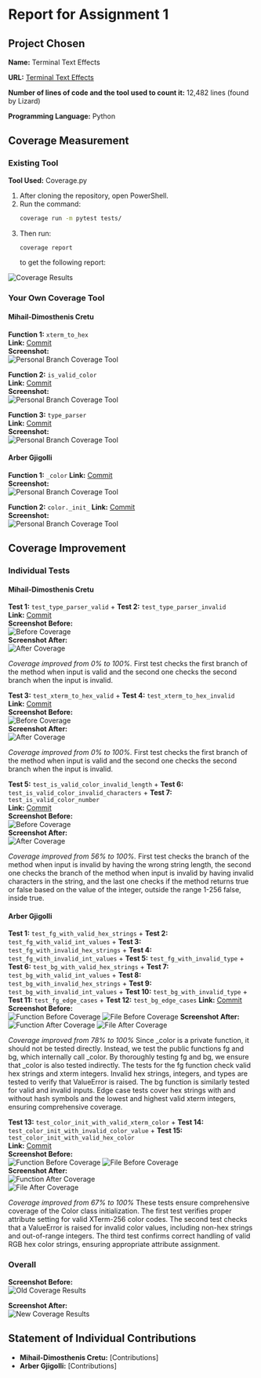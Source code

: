 # Report for Assignment 1

## Project Chosen

**Name:** Terminal Text Effects

**URL:** [Terminal Text Effects](https://github.com/ChrisBuilds/terminaltexteffects.git)

**Number of lines of code and the tool used to count it:** 12,482 lines (found by Lizard)

**Programming Language:** Python

## Coverage Measurement

### Existing Tool

**Tool Used:** Coverage.py

1. After cloning the repository, open PowerShell.
2. Run the command:
    ```sh
    coverage run -m pytest tests/
    ```
3. Then run:
    ```sh
    coverage report
    ```
    to get the following report:

![Coverage Results](README/BeforeTestCoverage.png)

### Your Own Coverage Tool

#### Mihail-Dimosthenis Cretu

**Function 1:** `xterm_to_hex`  
**Link:** [Commit](https://github.com/cretud/terminaltexteffects/commit/9e3b9c2da09ec9539e140c4daefb37084e6c3d5d)  
**Screenshot:**  
![Personal Branch Coverage Tool](README/CoverageToolDimos.png)

**Function 2:** `is_valid_color`  
**Link:** [Commit](https://github.com/cretud/terminaltexteffects/commit/9e3b9c2da09ec9539e140c4daefb37084e6c3d5d)  
**Screenshot:**  
![Personal Branch Coverage Tool](README/CoverageToolDimos.png)

**Function 3:** `type_parser`  
**Link:** [Commit](https://github.com/cretud/terminaltexteffects/commit/9e3b9c2da09ec9539e140c4daefb37084e6c3d5d)  
**Screenshot:**  
![Personal Branch Coverage Tool](README/CoverageToolDimos.png)

<Repeat the following for each group member>

#### Arber Gjigolli

**Function 1:** `_color`
**Link:** [Commit](https://github.com/cretud/terminaltexteffects/pull/1/commits/6689e7fada154f3bb30f7c0e684110f6395adc8f)  
**Screenshot:**  
![Personal Branch Coverage Tool](README/coverage_tool_colorterm.PNG)

**Function 2:** `color._init_`
**Link:** [Commit](https://github.com/cretud/terminaltexteffects/pull/2/commits/b4762d6e708e866b0d8ca8db596edeefef54a0ba)  
**Screenshot:**  
![Personal Branch Coverage Tool](README/coverage_tool_graphics.PNG)

## Coverage Improvement

### Individual Tests

#### Mihail-Dimosthenis Cretu

**Test 1:** `test_type_parser_valid` + **Test 2:** `test_type_parser_invalid`  
**Link:** [Commit](https://github.com/cretud/terminaltexteffects/commit/7d93d87f58fed95296635b5fe2f5cbb58c630c2f)  
**Screenshot Before:**  
![Before Coverage](README/type_parserFloatBefore.png)  
**Screenshot After:**  
![After Coverage](README/type_parserFloat.png)  

*Coverage improved from 0% to 100%.* First test checks the first branch of the method when input is valid and the second one checks the second branch when the input is invalid.

**Test 3:** `test_xterm_to_hex_valid` + **Test 4:** `test_xterm_to_hex_invalid`  
**Link:** [Commit](https://github.com/cretud/terminaltexteffects/commit/7d93d87f58fed95296635b5fe2f5cbb58c630c2f)  
**Screenshot Before:**  
![Before Coverage](README/hextermBefore.png)  
**Screenshot After:**  
![After Coverage](README/hexterm.png)  

*Coverage improved from 0% to 100%.* First test checks the first branch of the method when input is valid and the second one checks the second branch when the input is invalid.

**Test 5:** `test_is_valid_color_invalid_length` + **Test 6:** `test_is_valid_color_invalid_characters` + **Test 7:** `test_is_valid_color_number`  
**Link:** [Commit](https://github.com/cretud/terminaltexteffects/commit/7d93d87f58fed95296635b5fe2f5cbb58c630c2f)  
**Screenshot Before:**  
![Before Coverage](README/hextermBefore.png)  
**Screenshot After:**  
![After Coverage](README/hexterm.png)  

*Coverage improved from 56% to 100%.* First test checks the branch of the method when input is invalid by having the wrong string length, the second one checks the branch of the method when input is invalid by having invalid characters in the string, and the last one checks if the method returns true or false based on the value of the integer, outside the range 1-256 false, inside true.

#### Arber Gjigolli

**Test 1:** `test_fg_with_valid_hex_strings` + **Test 2:** `test_fg_with_valid_int_values` + **Test 3:** `test_fg_with_invalid_hex_strings` + **Test 4:** `test_fg_with_invalid_int_values` + **Test 5:** `test_fg_with_invalid_type` + **Test 6:** `test_bg_with_valid_hex_strings` + **Test 7:** `test_bg_with_valid_int_values` + **Test 8:** `test_bg_with_invalid_hex_strings` + **Test 9:** `test_bg_with_invalid_int_values` + **Test 10:** `test_bg_with_invalid_type` + **Test 11:** `test_fg_edge_cases` + **Test 12:** `test_bg_edge_cases` 
**Link:** [Commit](https://github.com/cretud/terminaltexteffects/pull/1/commits/7936d8dd2a4328845c3b922784aad32ca1dda21b)  
**Screenshot Before:**  
![Function Before Coverage](README/_color_coverage_before.PNG)
![File Before Coverage](README/colorterm_coverage_before.PNG)
**Screenshot After:**  
![Function After Coverage](README/_color_coverage_after.PNG) 
![File After Coverage](README/colorterm_coverage_after.PNG)  

*Coverage improved from 78% to 100%* Since _color is a private function, it should not be tested directly. Instead, we test the public functions fg and bg, which internally call _color. By thoroughly testing fg and bg, we ensure that _color is also tested indirectly. The tests for the fg function check valid hex strings and xterm integers.  Invalid hex strings, integers, and types are tested to verify that ValueError is raised. The bg function is similarly tested for valid and invalid inputs. Edge case tests cover hex strings with and without hash symbols and the lowest and highest valid xterm integers, ensuring comprehensive coverage.

**Test 13:** `test_color_init_with_valid_xterm_color` + **Test 14:** `test_color_init_with_invalid_color_value` + **Test 15:** `test_color_init_with_valid_hex_color`    
**Link:** [Commit](https://github.com/cretud/terminaltexteffects/pull/2/commits/73940b1b0ff55716453672415f161ef7c568c417)  
**Screenshot Before:**  
![Function Before Coverage](README/color._init_coverage_before.PNG) 
![File Before Coverage](README/graphics_coverage_before.PNG)  
**Screenshot After:**  
![Function After Coverage](README/color._init_coverage_after.PNG)  
![File After Coverage](README/graphics_coverage_after.PNG)  

*Coverage improved from 67% to 100%* These tests ensure comprehensive coverage of the Color class initialization. The first test verifies proper attribute setting for valid XTerm-256 color codes. The second test checks that a ValueError is raised for invalid color values, including non-hex strings and out-of-range integers. The third test confirms correct handling of valid RGB hex color strings, ensuring appropriate attribute assignment.

### Overall

**Screenshot Before:**  
![Old Coverage Results](README/BeforeTestCoverage.png)  

**Screenshot After:**  
![New Coverage Results](README/AfterTestCoverage.png)  

## Statement of Individual Contributions

- **Mihail-Dimosthenis Cretu:** [Contributions]
- **Arber Gjigolli:** [Contributions]
